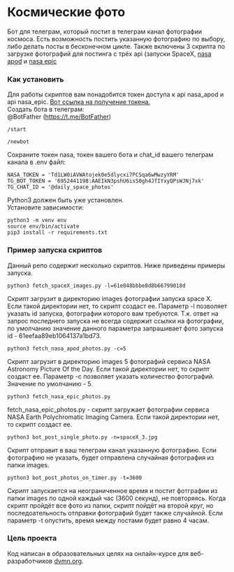 # Космические фото
Бот для телеграм, который постит в телеграм канал фотографии космоса.
Есть возможность постить указанную фотографию по выбору, либо делать посты в бесконечном цикле.
Также включены 3 скрипта по загрузке фотографий для постинга с трёх api (запуски SpaceX, [nasa apod](https://apod.nasa.gov/apod/astropix.html) и [nasa epic](https://epic.gsfc.nasa.gov/)
### Как установить
Для работы скриптов вам понадобится токен доступа к api nasa_apod и api nasa_epic.
[Вот ссылка на получение токена.](https://api.nasa.gov/#signUp)  
Создать бота в телеграм:  
@BotFather (https://t.me/BotFather)
```
/start
```
```
/newbot
```
Сохраните  токен nasa, токен вашего бота и chat_id вашего телеграм канала в .env файл:
```
NASA_TOKEN = 'Td1LW0iAVWAtojek0e5dlycxi7PCSqa6wMwzyYRM'
TG_BOT_TOKEN = '6952441198:AAEIkN3pshU6isS0gh4JfIYxyQPsWJNj7xk'
TG_CHAT_ID = '@daily_space_photos'
```
Python3 должен быть уже установлен.  
Установите зависимости:
```commandline
python3 -m venv env
source env/bin/activate
pip3 install -r requirements.txt
```
### Пример запуска скриптов
Данный репо содержит несколько скриптов. Ниже приведены примеры запуска.

```commandline
python3 fetch_spaceX_images.py -l=61e048bbbe8d8b66799018d
```
Скрипт загрузит в директорию images фотографии запуска space X. Если такой директории нет, то скрипт создаст ее. Параметр -l позволяет указать id запуска, фотографии которого вам требуются.
Т.к. ответ на запрос последнего запуска не всегда содержит ссылки на фотографии, по умолчанию значение данного параметра запрашивает фото запуска id - 61eefaa89eb1064137a1bd73.  
```commandline
python3 fetch_nasa_apod_photos.py -c=5
```
Скрипт загрузит в директорию images 5 фотографий сервиса NASA Astronomy Picture Of the Day. Если такой директории нет, то скрипт создаст ее. Параметр -c позволяет указать количество фотографий. Значение по умолчанию - 5.
  
```commandline
python3 fetch_nasa_epic_photos.py
```
fetch_nasa_epic_photos.py - скрипт загружает фотографии сервиса NASA Earth Polychromatic Imaging Camera. Если такой директории нет, то скрипт создаст ее.  
```commandline
python3 bot_post_single_photo.py -n=spaceX_3.jpg
```
Скрипт отправит в ваш телеграм канал указанную фотографию. Если фотографию не указать, будет отправлена случайная фотография из папки images.
```commandline
python3 bot_post_photos_on_timer.py -t=3600
```
Скрипт запускается на неограниченное время и постит фотграфии из папки images по одной каждый час (3600 секунд), не повторяясь. Когда скрипт пройдёт все фото из папки, скрипт пойдёт на второй круг, но последоательность отправки фотографий будет также случайной.
Если параметр -t опустить, время между постами будет равно 4 часам.
### Цель проекта
Код написан в образовательных целях на онлайн-курсе для веб-разработчиков [dvmn.org](https://dvmn.org/).
